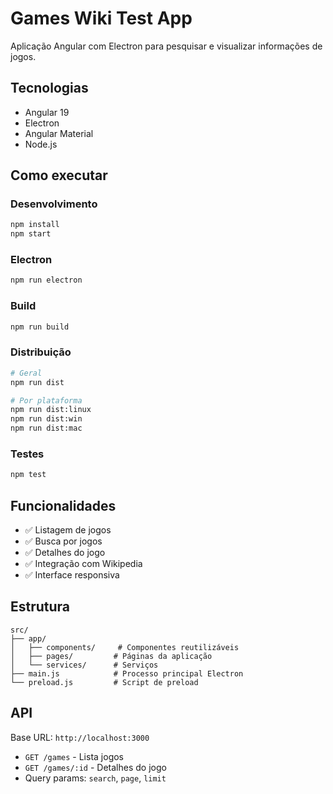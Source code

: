 # Games Wiki Test App

Aplicação Angular com Electron para pesquisar e visualizar informações de jogos.

## Tecnologias

- Angular 19
- Electron 
- Angular Material
- Node.js

## Como executar

### Desenvolvimento
```bash
npm install
npm start
```

### Electron
```bash
npm run electron
```

### Build
```bash
npm run build
```

### Distribuição
```bash
# Geral
npm run dist

# Por plataforma
npm run dist:linux
npm run dist:win
npm run dist:mac
```

### Testes
```bash
npm test
```

## Funcionalidades

- ✅ Listagem de jogos
- ✅ Busca por jogos
- ✅ Detalhes do jogo
- ✅ Integração com Wikipedia
- ✅ Interface responsiva

## Estrutura

```
src/
├── app/
│   ├── components/     # Componentes reutilizáveis
│   ├── pages/         # Páginas da aplicação
│   └── services/      # Serviços
├── main.js            # Processo principal Electron
└── preload.js         # Script de preload
```

## API

Base URL: `http://localhost:3000`

- `GET /games` - Lista jogos
- `GET /games/:id` - Detalhes do jogo
- Query params: `search`, `page`, `limit`
